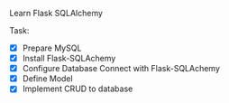 Learn Flask SQLAlchemy

Task:

- [x] Prepare MySQL
- [x] Install Flask-SQLAchemy
- [x] Configure Database Connect with Flask-SQLAchemy
- [x] Define Model
- [x] Implement CRUD to database
